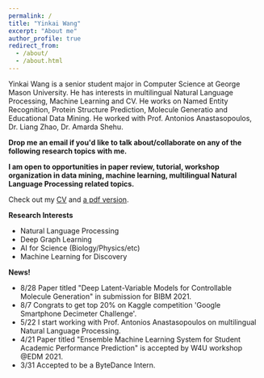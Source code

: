 ```yaml
---
permalink: /
title: "Yinkai Wang"
excerpt: "About me"
author_profile: true
redirect_from: 
  - /about/
  - /about.html
---
```


Yinkai Wang is a senior student major in  Computer Science at George Mason University. He has interests in multilingual Natural Language Processing, Machine Learning and CV. He works on Named Entity Recognition, Protein Structure Prediction, Molecule Generatio and Educational Data Mining. He worked with Prof. Antonios Anastasopoulos, Dr. Liang Zhao, Dr. Amarda Shehu. 

**Drop me an email if you'd like to talk about/collaborate on any of the following research topics with me.**

**I am open to opportunities in paper review, tutorial, workshop organization in data mining, machine learning, multilingual Natural Language Processing related topics.**

Check out my [CV](https://yinkaiw.github.io/cv/)
and [a pdf version](https://yinkaiw.github.io/files/Yinkai_Wang_CV2.pdf).




**Research Interests**
  * Natural Language Processing
  * Deep Graph Learning
  * AI for Science (Biology/Physics/etc)
  * Machine Learning for Discovery 


**News!**
* 8/28 Paper titled "Deep Latent-Variable Models for Controllable Molecule Generation" in submission for BIBM 2021.
* 8/7 Congrats to get top 20% on Kaggle competition 'Google Smartphone Decimeter Challenge'.
* 5/22 I start working with Prof. Antonios Anastasopoulos on multilingual Natural Language Processing.
* 4/21 Paper titled "Ensemble Machine Learning System for Student Academic Performance Prediction" is accepted by W4U workshop @EDM 2021.
* 3/31 Accepted to be a ByteDance Intern.
